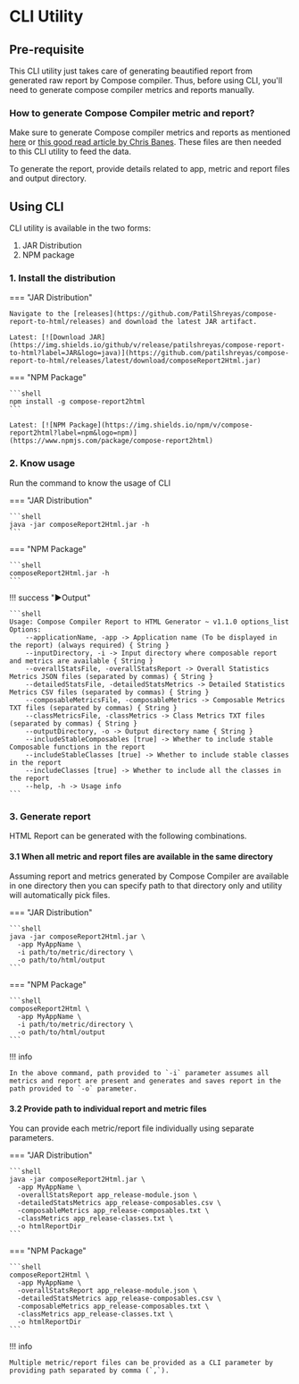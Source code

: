 # CLI Utility

## Pre-requisite

This CLI utility just takes care of generating beautified report from generated raw report by Compose compiler.
Thus, before using CLI, you'll need to generate compose compiler metrics and reports manually.

### How to generate Compose Compiler metric and report?

Make sure to generate Compose compiler metrics and reports as
mentioned [here](https://github.com/androidx/androidx/blob/androidx-main/compose/compiler/design/compiler-metrics.md)
or [this good read article by Chris Banes](https://chris.banes.dev/composable-metrics/). These files are then needed to
this CLI utility to feed the data.

To generate the report, provide details related to app, metric and report files and output directory.

## Using CLI

CLI utility is available in the two forms:

1. JAR Distribution
2. NPM package

### 1. Install the distribution

=== "JAR Distribution"

    Navigate to the [releases](https://github.com/PatilShreyas/compose-report-to-html/releases) and download the latest JAR artifact.

    Latest: [![Download JAR](https://img.shields.io/github/v/release/patilshreyas/compose-report-to-html?label=JAR&logo=java)](https://github.com/patilshreyas/compose-report-to-html/releases/latest/download/composeReport2Html.jar)

=== "NPM Package"

    ```shell
    npm install -g compose-report2html
    ```

    Latest: [![NPM Package](https://img.shields.io/npm/v/compose-report2html?label=npm&logo=npm)](https://www.npmjs.com/package/compose-report2html)

### 2. Know usage

Run the command to know the usage of CLI

=== "JAR Distribution"

    ```shell
    java -jar composeReport2Html.jar -h
    ```

=== "NPM Package"

    ```shell
    composeReport2Html.jar -h
    ```

!!! success "▶️Output"

    ```shell
    Usage: Compose Compiler Report to HTML Generator ~ v1.1.0 options_list
    Options:
        --applicationName, -app -> Application name (To be displayed in the report) (always required) { String }
        --inputDirectory, -i -> Input directory where composable report and metrics are available { String }
        --overallStatsFile, -overallStatsReport -> Overall Statistics Metrics JSON files (separated by commas) { String }
        --detailedStatsFile, -detailedStatsMetrics -> Detailed Statistics Metrics CSV files (separated by commas) { String }
        --composableMetricsFile, -composableMetrics -> Composable Metrics TXT files (separated by commas) { String }
        --classMetricsFile, -classMetrics -> Class Metrics TXT files (separated by commas) { String }
        --outputDirectory, -o -> Output directory name { String }
        --includeStableComposables [true] -> Whether to include stable Composable functions in the report
        --includeStableClasses [true] -> Whether to include stable classes in the report
        --includeClasses [true] -> Whether to include all the classes in the report
        --help, -h -> Usage info
    ```

### 3. Generate report

HTML Report can be generated with the following combinations. 

#### 3.1 When all metric and report files are available in the same directory

Assuming report and metrics generated by Compose Compiler are available in one directory then you can specify path to
that directory only and utility will automatically pick files.

=== "JAR Distribution"

    ```shell
    java -jar composeReport2Html.jar \
      -app MyAppName \
      -i path/to/metric/directory \
      -o path/to/html/output
    ```

=== "NPM Package"

    ```shell
    composeReport2Html \
      -app MyAppName \
      -i path/to/metric/directory \
      -o path/to/html/output
    ```

!!! info

    In the above command, path provided to `-i` parameter assumes all metrics and report are present and generates and saves report in the path provided to `-o` parameter.

#### 3.2 Provide path to individual report and metric files

You can provide each metric/report file individually using separate parameters.
    
=== "JAR Distribution"

    ```shell
    java -jar composeReport2Html.jar \
      -app MyAppName \
      -overallStatsReport app_release-module.json \
      -detailedStatsMetrics app_release-composables.csv \
      -composableMetrics app_release-composables.txt \
      -classMetrics app_release-classes.txt \
      -o htmlReportDir
    ```

=== "NPM Package"

    ```shell
    composeReport2Html \
      -app MyAppName \
      -overallStatsReport app_release-module.json \
      -detailedStatsMetrics app_release-composables.csv \
      -composableMetrics app_release-composables.txt \
      -classMetrics app_release-classes.txt \
      -o htmlReportDir
    ```

!!! info

    Multiple metric/report files can be provided as a CLI parameter by providing path separated by comma (`,`).
